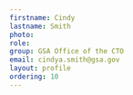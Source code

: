 ```yaml
---
firstname: Cindy
lastname: Smith
photo:
role:
group: GSA Office of the CTO
email: cindya.smith@gsa.gov
layout: profile
ordering: 10
---
```

